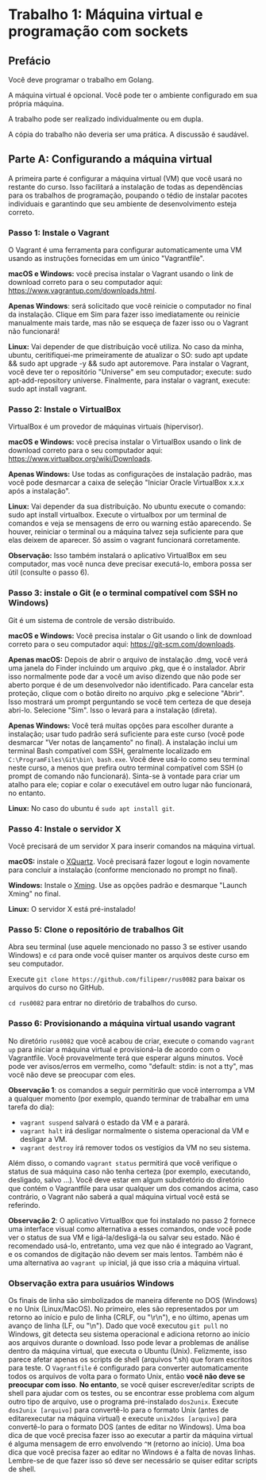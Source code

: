 # Trabalho 1: Máquina virtual e programação com sockets

## Prefácio

Você deve programar o trabalho em Golang.

A máquina virtual é opcional. Você pode ter o ambiente configurado em sua própria máquina.

A trabalho pode ser realizado individualmente ou em dupla.

A cópia do trabalho não deveria ser uma prática. A discussão é saudável.

## Parte A: Configurando a máquina virtual

A primeira parte é configurar a máquina virtual (VM) que você usará no restante do curso. Isso facilitará a instalação de todas as dependências para os trabalhos de programação, poupando o tédio de instalar pacotes individuais e garantindo que seu ambiente de desenvolvimento esteja correto.

### Passo 1: Instale o Vagrant

O Vagrant é uma ferramenta para configurar automaticamente uma VM usando as instruções fornecidas em um único "Vagrantfile".

**macOS e Windows:** você precisa instalar o Vagrant usando o link de download correto para o seu computador aqui: https://www.vagrantup.com/downloads.html.

**Apenas Windows**: será solicitado que você reinicie o computador no final da instalação. Clique em Sim para fazer isso imediatamente ou reinicie manualmente mais tarde, mas não se esqueça de fazer isso ou o Vagrant não funcionará!

**Linux:** Vai depender de que distribuição você utiliza. No caso da minha, ubuntu, ceritifiquei-me primeiramente de atualizar o SO: sudo apt update && sudo apt upgrade -y && sudo apt autoremove.  Para instalar o Vagrant, você deve ter o repositório "Universe" em seu computador; execute: sudo apt-add-repository universe. Finalmente, para instalar o vagrant, execute: sudo apt install vagrant.

### Passo 2: Instale o VirtualBox

VirtualBox é um provedor de máquinas virtuais (hipervisor).

**macOS e Windows:** você precisa instalar o VirtualBox usando o link de download correto para o seu computador aqui: https://www.virtualbox.org/wiki/Downloads.

**Apenas Windows:** Use todas as configurações de instalação padrão, mas você pode desmarcar a caixa de seleção "Iniciar Oracle VirtualBox x.x.x após a instalação".

**Linux:** Vai depender da sua distribuição. No ubuntu execute o comando: sudo apt install virtualbox.
Execute o virtualbox por um terminal de comandos e veja se mensagens de erro ou warning estão aparecendo. Se houver, reiniciar o terminal ou a máquina talvez seja suficiente para que elas deixem de aparecer. Só assim o vagrant funcionará corretamente.

**Observação:** Isso também instalará o aplicativo VirtualBox em seu computador, mas você nunca deve precisar executá-lo, embora possa ser útil (consulte o passo 6).

### Passo 3: instale o Git (e o terminal compatível com SSH no Windows)

Git é um sistema de controle de versão distribuído.

**macOS e Windows:** Você precisa instalar o Git usando o link de download correto
para o seu computador aqui: https://git-scm.com/downloads.

**Apenas macOS:** Depois de abrir o arquivo de instalação .dmg, você verá uma janela do Finder incluindo um arquivo .pkg, que é o instalador. Abrir isso normalmente pode dar a você um aviso dizendo que não pode ser aberto porque é de um desenvolvedor não identificado. Para cancelar esta proteção, clique com o botão direito no arquivo .pkg e selecione "Abrir". Isso mostrará um prompt perguntando se você tem certeza de que deseja abri-lo. Selecione "Sim". Isso o levará para a instalação (direta).

**Apenas Windows:** Você terá muitas opções para escolher durante a instalação; usar tudo padrão será suficiente para este curso (você pode desmarcar "Ver notas de lançamento" no final). A instalação inclui um terminal Bash compatível com SSH, geralmente localizado em `C:\ProgramFiles\Git\bin\ bash.exe`. Você deve usá-lo como seu terminal neste curso, a menos que prefira outro terminal compatível com SSH (o prompt de comando não funcionará). Sinta-se à vontade para criar um atalho para ele; copiar e colar o executável em outro lugar não funcionará, no entanto.

**Linux:** No caso do ubuntu é `sudo apt install git`.

### Passo 4: Instale o servidor X

Você precisará de um servidor X para inserir comandos na máquina virtual.

**macOS:** instale o [XQuartz](https://www.xquartz.org/). Você precisará fazer logout e login novamente para concluir a instalação (conforme mencionado no prompt no final).

**Windows:** Instale o
[Xming](https://sourceforge.net/projects/xming/files/Xming/6.9.0.31/Xming-6-9-0-31-setup.exe/download).
Use as opções padrão e desmarque "Launch Xming" no final.

**Linux:** O servidor X está pré-instalado!

### Passo 5: Clone o repositório de trabalhos Git

Abra seu terminal (use aquele mencionado no passo 3 se estiver usando Windows) e `cd` para onde você quiser manter os arquivos deste curso em seu computador.  

Execute `git clone https://github.com/filipemr/rus0082` para baixar os arquivos do curso no GitHub.

`cd rus0082` para entrar no diretório de trabalhos do curso.

### Passo 6: Provisionando a máquina virtual usando vagrant

No diretório `rus0082` que você acabou de criar, execute o comando `vagrant up` para iniciar a máquina virtual e provisioná-la de acordo com o Vagrantfile. Você provavelmente terá que esperar alguns minutos. Você pode ver avisos/erros em vermelho, como "default: stdin: is not a tty", mas você não deve se preocupar com eles.

**Observação 1**: os comandos a seguir permitirão que você interrompa a VM a qualquer momento (por exemplo, quando terminar de trabalhar em uma tarefa do dia):
* `vagrant suspend` salvará o estado da VM e a parará.
* `vagrant halt` irá desligar normalmente o sistema operacional da VM e desligar a VM.
* `vagrant destroy` irá remover todos os vestígios da VM no seu sistema.

Além disso, o comando `vagrant status` permitirá que você verifique o status de sua máquina caso não tenha certeza (por exemplo, executando, desligado, salvo ...). Você deve estar em algum subdiretório do diretório que contém o Vagrantfile para usar qualquer um dos comandos acima, caso contrário, o Vagrant não saberá a qual máquina virtual você está se referindo.

**Observação 2**: O aplicativo VirtualBox que foi instalado no passo 2 fornece uma interface visual como alternativa a esses comandos, onde você pode ver o status de sua VM e ligá-la/desligá-la ou salvar seu estado. Não é recomendado usá-lo, entretanto, uma vez que não é integrado ao Vagrant, e os comandos de digitação não devem ser mais lentos. Também não é uma alternativa ao `vagrant up` inicial, já que isso cria a máquina virtual.
### Observação extra para usuários Windows

Os finais de linha são simbolizados de maneira diferente no DOS (Windows) e no Unix
(Linux/MacOS). No primeiro, eles são representados por um retorno ao início e pulo de linha (CRLF, ou "\r\n"), e no último, apenas um avanço de linha (LF, ou "\n"). Dado que você executou `git pull` no Windows, git detecta seu sistema operacional e adiciona retorno ao início aos arquivos durante o download. Isso pode levar a problemas de análise dentro da máquina virtual, que executa o Ubuntu (Unix). Felizmente, isso parece afetar apenas os scripts de shell (arquivos \*.sh) que foram escritos para teste. O `Vagrantfile` é configurado para converter automaticamente todos os arquivos de volta para o formato Unix, então **você não deve se preocupar com isso**. **No entanto**, se você quiser escrever/editar scripts de shell para ajudar com os testes, ou se encontrar esse problema com algum outro tipo de arquivo, use o programa pré-instalado `dos2unix`. Execute `dos2unix [arquivo]` para convertê-lo para o formato Unix (antes de editarexecutar na máquina virtual) e execute `unix2dos [arquivo]` para convertê-lo para o formato DOS (antes de editar no Windows). Uma boa dica de que você precisa fazer isso ao executar a partir da máquina virtual é alguma mensagem de erro envolvendo `^M` (retorno ao início). Uma boa dica que você precisa fazer ao editar no Windows é a falta de novas linhas. Lembre-se de que fazer isso só deve ser necessário se quiser editar scripts de shell.

